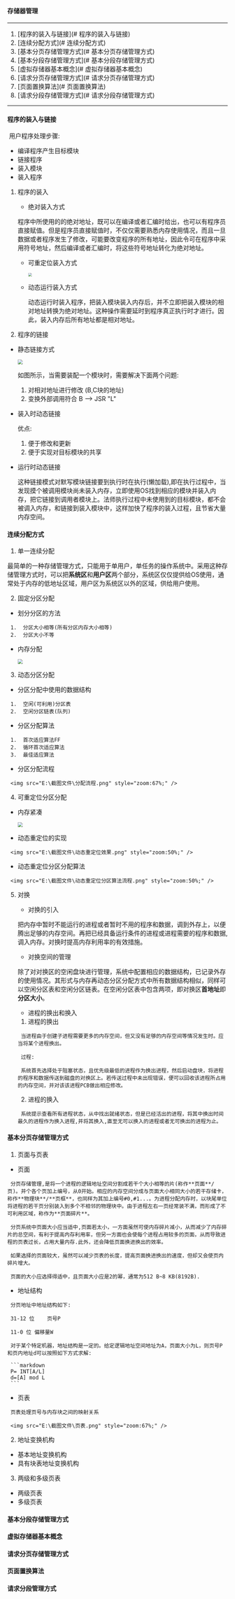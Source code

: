 #### **存储器管理**

---

1.  [程序的装入与链接](#  程序的装入与链接)
2.  [连续分配方式](# 连续分配方式)
3.  [基本分页存储管理方式](# 基本分页存储管理方式)
4.  [基本分段存储管理方式](# 基本分段存储管理方式)
5.  [虚拟存储器基本概念](# 虚拟存储器基本概念)
6. [请求分页存储管理方式](# 请求分页存储管理方式)
7.  [页面置换算法](# 页面置换算法)
8.  [请求分段存储管理方式](# 请求分段存储管理方式)

---

#### 程序的装入与链接

​	用户程序处理步骤:

+  编译程序产生目标模块
+  链接程序
+  装入模块
+  装入程序

1. 程序的装入

   +  绝对装入方式

     程序中所使用的的绝对地址，既可以在编译或者汇编时给出，也可以有程序员直接赋值。但是程序员直接赋值时，不仅仅需要熟悉内存使用情况，而且一旦数据或者程序发生了修改，可能要改变程序的所有地址，因此令可在程序中采用符号地址，然后编译或者汇编时，将这些符号地址转化为绝对地址。

   + 可重定位装入方式

     <img src="E:\截图文件\可重装式.png" style="zoom:50%;" />

   + 动态运行装入方式

     动态运行时装入程序，把装入模块装入内存后，并不立即把装入模块的相对地址转换为绝对地址。这种操作需要延时到程序真正执行时才进行。因此，装入内存后所有地址都是相对地址。

2.  程序的链接

   + 静态链接方式
   
     <img src="E:\截图文件\静态链接方式.png" style="zoom:67%;" />
   
     如图所示，当需要装配一个模块时，需要解决下面两个问题:
   
     1.  对相对地址进行修改 (B,C块的地址)
     2.  变换外部调用符合 B --> JSR "L"
   
   + 装入时动态链接
   
     优点:
   
     1.  便于修改和更新
     2.  便于实现对目标模块的共享
   
   + 运行时动态链接
   
     这种链接模式对默写模块链接要到执行时在执行(懒加载),即在执行过程中，当发现摸个被调用模块尚未装入内存，立即使用OS找到相应的模块并装入内存，把它链接到调用者模块上。法师执行过程中未使用到的目标模块，都不会被调入内存，和链接到装入模块中，这样加快了程序的装入过程，且节省大量内存空间。

#### 连续分配方式

1.  单一连续分配

   最简单的一种存储管理方式，只能用于单用户，单任务的操作系统中。采用这种存储管理方式时，可以把**系统区**和**用户区**两个部分，系统区仅仅提供给OS使用，通常处于内存的低地址区域，用户区为系统区以外的区域，供给用户使用。

2.  固定分区分配

   +  划分分区的方法

     1.  分区大小相等(所有分区内存大小相等)
     2.  分区大小不等

   + 内存分配 

     <img src="E:\截图文件\内存分配图示.png" style="zoom:67%;" />

3.  动态分区分配

   +  分区分配中使用的数据结构

     1.  空闲(可利用)分区表
     2.  空闲分区链表(队列)

   +  分区分配算法

     1.  首次适应算法FF
     2.  循环首次适应算法
     3.  最佳适应算法

   +  分区分配流程

     <img src="E:\截图文件\分配流程.png" style="zoom:67%;" />

4.  可重定位分区分配

   + 内存紧凑

     <img src="E:\截图文件\动态内存分配.png" style="zoom:67%;" />

   +  动态重定位的实现

     <img src="E:\截图文件\动态重定位效果.png" style="zoom:50%;" />
   
   +  动态重定位分区分配算法
   
     <img src="E:\截图文件\动态重定位分区算法流程.png" style="zoom:50%;" />
   
5. 对换

   +  对换的引入

     把内存中暂时不能运行的进程或者暂时不用的程序和数据，调到外存上，以便腾出足够的内存空间。再把已经具备运行条件的进程或进程需要的程序和数据,调入内存。对换时提高内存利用率的有效措施。

   +  对换空间的管理

     除了对对换区的空闲盘块进行管理，系统中配置相应的数据结构，已记录外存的使用情况。其形式与内存再动态分区分配方式中所有数据结构相似，同样可以空闲分区表和空闲分区链表。在空闲分区表中包含两项，即对换区**首地址**即**分区大小**。

   +  进程的换出和换入

     1.  进程的换出

        当进程由于创建子进程需要更多的内存空间，但又没有足够的内存空间等情况发生时。应当将某个进程换出。

        过程:

        系统首先选择处于阻塞状态，且优先级最低的进程作为换出进程，然后启动盘块，将进程的程序和数据传送到磁盘的对换区上。若传送过程中未出现错误，便可以回收该进程所占用的内存空间，并对该该进程PCB做出相应修改。

     2.  进程的换入

        系统提示查看所有进程状态，从中找出就绪状态，但是已经活出的进程，将其中换出时间最久的进程作为换入进程,并将其换入,直至无可以换入的进程或者无可换出的进程为止。

#### 基本分页存储管理方式

1.  页面与页表

   +  页面

     分页存储管理,是将一个进程的逻辑地址空间分割成若干个大小相等的片(称作**页面**/页)。并个各个页加上编号，从0开始。相应的内存空间分成与页面大小相同大小的若干存储卡，称作**物理块**/**页框**，也同样为其加上编号#0,#1...。为进程分配内存时，以块尾单位将进程的若干页分别装入到多个不相邻的物理块中。由于进程左右一页经常装不满，而形成了不可利用区域，称作为**页面碎片**。

     分页系统中页面大小应当适中,页面若太小，一方面虽然可使内存碎片减小，从而减少了内存碎片的总空间，有利于提高内存利用率，但另一方面也会使每个进程占用较多的页面，从而导致进程的页表过长，占用大量内存.此外，还会降低页面换进换出的效率。

     如果选择的页面较大，虽然可以减少页表的长度，提高页面换进换出的速度，但却又会使页内碎片增大。

     页面的大小应选择得适中，且页面大小应是2的幂，通常为512 B~8 KB(8192B).

   +  地址结构

     分页地址中地址结构如下:

     31-12 位	页号P

     11-0 位	偏移量W

     对于某个特定机器，地址结构是一定的。给定逻辑地址空间地址为A，页面大小为L，则页号P和页内地址d可以按照如下方式求解:

     ```markdown
     P= INT[A/L]
     d=[A] mod L
     ```

   +  页表

     页表处理页号与内存块之间的映射关系

     <img src="E:\截图文件\页表.png" style="zoom:67%;" />

2.  地址变换机构

   + 基本地址变换机构
   + 具有块表地址变换机构

3.  两级和多级页表

   +  两级页表
   +  多级页表

#### 基本分段存储管理方式

#### 虚拟存储器基本概念

#### 请求分页存储管理方式

#### 页面置换算法

#### 请求分段管理方式

